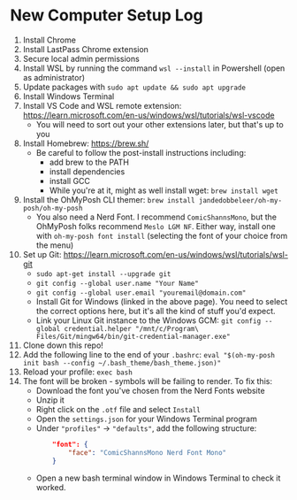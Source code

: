 # New Computer Setup Log
1. Install Chrome
2. Install LastPass Chrome extension
3. Secure local admin permissions
4. Install WSL by running the command `wsl --install` in Powershell (open as administrator)
5. Update packages with `sudo apt update && sudo apt upgrade`
6. Install Windows Terminal
7. Install VS Code and WSL remote extension: https://learn.microsoft.com/en-us/windows/wsl/tutorials/wsl-vscode
    - You will need to sort out your other extensions later, but that's up to you
9. Install Homebrew: https://brew.sh/
    - Be careful to follow the post-install instructions including:
        - add brew to the PATH
        - install dependencies
        - install GCC
        - While you're at it, might as well install wget: `brew install wget`
10. Install the OhMyPosh CLI themer: `brew install jandedobbeleer/oh-my-posh/oh-my-posh`
    - You also need a Nerd Font. I recommend `ComicShannsMono`, but the OhMyPosh folks recommend `Meslo LGM NF`. Either way, install one with `oh-my-posh font install` (selecting the font of your choice from the menu)
11. Set up Git: https://learn.microsoft.com/en-us/windows/wsl/tutorials/wsl-git
    - `sudo apt-get install --upgrade git`
    - `git config --global user.name "Your Name"`
    - `git config --global user.email "youremail@domain.com"`
    - Install Git for Windows (linked in the above page). You need to select the correct options here, but it's all the kind of stuff you'd expect.
    - Link your Linux Git instance to the Windows GCM: `git config --global credential.helper "/mnt/c/Program\ Files/Git/mingw64/bin/git-credential-manager.exe"`
12. Clone down this repo!
13. Add the following line to the end of your `.bashrc`: `eval "$(oh-my-posh init bash --config ~/.bash_theme/bash_theme.json)"`
14. Reload your profile: `exec bash`
15. The font will be broken - symbols will be failing to render. To fix this:
    - Download the font you've chosen from the Nerd Fonts website
    - Unzip it
    - Right click on the `.otf` file and select `Install`
    - Open the `settings.json` for your Windows Terminal program
    - Under `"profiles"` -> `"defaults"`, add the following structure:
        ```json
            "font": {
                "face": "ComicShannsMono Nerd Font Mono"
            }
        ```
    - Open a new bash terminal window in Windows Terminal to check it worked.
